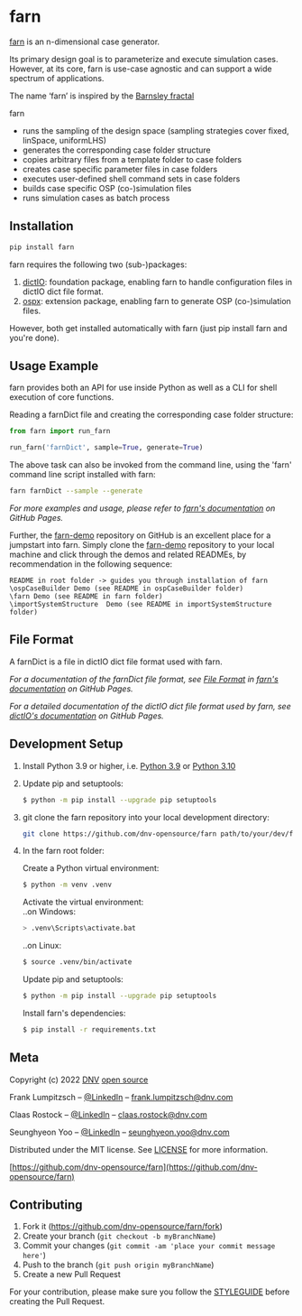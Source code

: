 # farn
[farn][farn_docs] is an n-dimensional case generator.

Its primary design goal is to parameterize and execute simulation cases.
However, at its core, farn is use-case agnostic and can support a wide spectrum of applications.

The name ‘farn’ is inspired by the [Barnsley fractal](https://en.wikipedia.org/wiki/Barnsley_fern)

farn
* runs the sampling of the design space (sampling strategies cover fixed, linSpace, uniformLHS)
* generates the corresponding case folder structure
* copies arbitrary files from a template folder to case folders
* creates case specific parameter files in case folders
* executes user-defined shell command sets in case folders
* builds case specific OSP (co-)simulation files
* runs simulation cases as batch process

## Installation
```sh
pip install farn
```
farn requires the following two (sub-)packages:
1. [dictIO][dictIO_docs]: foundation package, enabling farn to handle configuration files in dictIO dict file format.
2. [ospx][ospx_docs]: extension package, enabling farn to generate OSP (co-)simulation files.

However, both get installed automatically with farn (just pip install farn and you're done).

## Usage Example

farn provides both an API for use inside Python as well as a CLI for shell execution of core functions.

Reading a farnDict file and creating the corresponding case folder structure:
~~~py
from farn import run_farn

run_farn('farnDict', sample=True, generate=True)
~~~

The above task can also be invoked from the command line, using the 'farn' command line script installed with farn:
~~~sh
farn farnDict --sample --generate
~~~

_For more examples and usage, please refer to [farn's documentation][farn_docs] on GitHub Pages._

Further, the [farn-demo][farn_demo_repo] repository on GitHub is an excellent place for a jumpstart into farn.
Simply clone the [farn-demo][farn_demo_repo] repository to your local machine and click through the demos and related READMEs, by recommendation in the following sequence:

    README in root folder -> guides you through installation of farn
    \ospCaseBuilder Demo (see README in ospCaseBuilder folder)
    \farn Demo (see README in farn folder)
    \importSystemStructure  Demo (see README in importSystemStructure folder)


## File Format
A farnDict is a file in dictIO dict file format used with farn.

_For a documentation of the farnDict file format, see [File Format](fileFormat.md) in [farn's documentation][farn_docs] on GitHub Pages._

_For a detailed documentation of the dictIO dict file format used by farn, see [dictIO's documentation][dictIO_docs] on GitHub Pages._

## Development Setup

1. Install Python 3.9 or higher, i.e. [Python 3.9](https://www.python.org/downloads/release/python-3912/) or [Python 3.10](https://www.python.org/downloads/release/python-3104/)

2. Update pip and setuptools:

    ~~~sh
    $ python -m pip install --upgrade pip setuptools
    ~~~

3. git clone the farn repository into your local development directory:

    ~~~sh
    git clone https://github.com/dnv-opensource/farn path/to/your/dev/farn
    ~~~

4. In the farn root folder:

    Create a Python virtual environment:
    ~~~sh
    $ python -m venv .venv
    ~~~
    Activate the virtual environment: <br>
    ..on Windows:
    ~~~sh
    > .venv\Scripts\activate.bat
    ~~~
    ..on Linux:
    ~~~sh
    $ source .venv/bin/activate
    ~~~
    Update pip and setuptools:
    ~~~sh
    $ python -m pip install --upgrade pip setuptools
    ~~~
    Install farn's dependencies:
    ~~~sh
    $ pip install -r requirements.txt
    ~~~

## Meta

Copyright (c) 2022 [DNV](https://www.dnv.com) [open source](https://github.com/dnv-opensource)

Frank Lumpitzsch – [@LinkedIn](https://www.linkedin.com/in/frank-lumpitzsch-23013196/) – frank.lumpitzsch@dnv.com

Claas Rostock – [@LinkedIn](https://www.linkedin.com/in/claasrostock/?locale=en_US) – claas.rostock@dnv.com

Seunghyeon Yoo – [@LinkedIn](https://www.linkedin.com/in/seunghyeon-yoo-3625173b/) – seunghyeon.yoo@dnv.com

Distributed under the MIT license. See [LICENSE](LICENSE.md) for more information.

[https://github.com/dnv-opensource/farn](https://github.com/dnv-opensource/farn)

## Contributing

1. Fork it (<https://github.com/dnv-opensource/farn/fork>)
2. Create your branch (`git checkout -b myBranchName`)
3. Commit your changes (`git commit -am 'place your commit message here'`)
4. Push to the branch (`git push origin myBranchName`)
5. Create a new Pull Request

For your contribution, please make sure you follow the [STYLEGUIDE](STYLEGUIDE.md) before creating the Pull Request.

<!-- Markdown link & img dfn's -->
[dictIO_docs]: https://dnv-opensource.github.io/dictIO/
[ospx_docs]: https://dnv-opensource.github.io/ospx/
[farn_docs]: https://dnv-opensource.github.io/farn/
[farn_demo_repo]: https://github.com/dnv-opensource/farn-demo